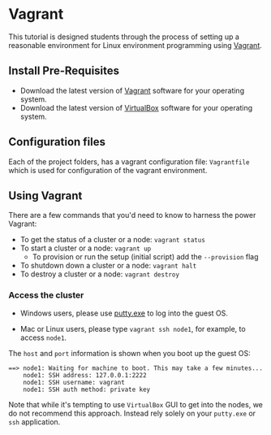 # Vagrant

This tutorial is designed students through the process of setting up a reasonable environment for Linux environment programming using [Vagrant](http://www.vagrantup.com).

## Install Pre-Requisites

* Download the latest version of [Vagrant](http://www.vagrantup.com) software for your operating system.
* Download the latest version of [VirtualBox](http://virtualbox.org) software for your operating system.

## Configuration files

Each of the project folders, has a vagrant configuration file: `Vagrantfile` which is used for configuration of the vagrant environment.

## Using Vagrant

There are a few commands that you'd need to know to harness the power Vagrant:

* To get the status of a cluster or a node: `vagrant status`
* To start a cluster or a node: `vagrant up`
  * To provision or run the setup (initial script) add the `--provision` flag
* To shutdown down a cluster or a node: `vagrant halt`
* To destroy a cluster or a node: `vagrant destroy`

### Access the cluster

* Windows users, please use [putty.exe](http://www.chiark.greenend.org.uk/~sgtatham/putty/download.html) to log into the guest OS.  

* Mac or Linux users, please type `vagrant ssh node1`, for example, to access `node1`.

The `host` and `port` information is shown when you boot up the guest OS:

```
==> node1: Waiting for machine to boot. This may take a few minutes...
    node1: SSH address: 127.0.0.1:2222
    node1: SSH username: vagrant
    node1: SSH auth method: private key
```

Note that while it's tempting to use `VirtualBox` GUI to get into the nodes, we do not recommend this approach.  Instead rely solely on your `putty.exe` or `ssh` application.

